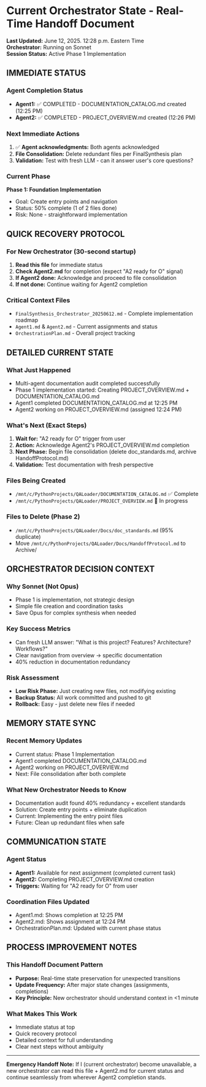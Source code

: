 # Current Orchestrator State - Real-Time Handoff Document

**Last Updated:** June 12, 2025. 12:28 p.m. Eastern Time  
**Orchestrator:** Running on Sonnet  
**Session Status:** Active Phase 1 Implementation  

## IMMEDIATE STATUS

### Agent Completion Status
- **Agent1:** ✅ COMPLETED - DOCUMENTATION_CATALOG.md created (12:25 PM)
- **Agent2:** ✅ COMPLETED - PROJECT_OVERVIEW.md created (12:26 PM)  

### Next Immediate Actions
1. ✅ **Agent acknowledgments:** Both agents acknowledged
2. **File Consolidation:** Delete redundant files per FinalSynthesis plan
3. **Validation:** Test with fresh LLM - can it answer user's core questions?

### Current Phase
**Phase 1: Foundation Implementation**
- Goal: Create entry points and navigation
- Status: 50% complete (1 of 2 files done)
- Risk: None - straightforward implementation

## QUICK RECOVERY PROTOCOL

### For New Orchestrator (30-second startup)
1. **Read this file** for immediate status
2. **Check Agent2.md** for completion (expect "A2 ready for O" signal)
3. **If Agent2 done:** Acknowledge and proceed to file consolidation
4. **If not done:** Continue waiting for Agent2 completion

### Critical Context Files
- `FinalSynthesis_Orchestrator_20250612.md` - Complete implementation roadmap
- `Agent1.md` & `Agent2.md` - Current assignments and status
- `OrchestrationPlan.md` - Overall project tracking

## DETAILED CURRENT STATE

### What Just Happened
- Multi-agent documentation audit completed successfully
- Phase 1 implementation started: Creating PROJECT_OVERVIEW.md + DOCUMENTATION_CATALOG.md
- Agent1 completed DOCUMENTATION_CATALOG.md at 12:25 PM
- Agent2 working on PROJECT_OVERVIEW.md (assigned 12:24 PM)

### What's Next (Exact Steps)
1. **Wait for:** "A2 ready for O" trigger from user
2. **Action:** Acknowledge Agent2's PROJECT_OVERVIEW.md completion
3. **Next Phase:** Begin file consolidation (delete doc_standards.md, archive HandoffProtocol.md)
4. **Validation:** Test documentation with fresh perspective

### Files Being Created
- `/mnt/c/PythonProjects/QALoader/DOCUMENTATION_CATALOG.md` ✅ Complete
- `/mnt/c/PythonProjects/QALoader/PROJECT_OVERVIEW.md` 🔄 In progress

### Files to Delete (Phase 2)
- `/mnt/c/PythonProjects/QALoader/Docs/doc_standards.md` (95% duplicate)
- Move `/mnt/c/PythonProjects/QALoader/Docs/HandoffProtocol.md` to Archive/

## ORCHESTRATOR DECISION CONTEXT

### Why Sonnet (Not Opus)
- Phase 1 is implementation, not strategic design
- Simple file creation and coordination tasks
- Save Opus for complex synthesis when needed

### Key Success Metrics
- Can fresh LLM answer: "What is this project? Features? Architecture? Workflows?"
- Clear navigation from overview → specific documentation
- 40% reduction in documentation redundancy

### Risk Assessment
- **Low Risk Phase:** Just creating new files, not modifying existing
- **Backup Status:** All work committed and pushed to git
- **Rollback:** Easy - just delete new files if needed

## MEMORY STATE SYNC

### Recent Memory Updates
- Current status: Phase 1 Implementation
- Agent1 completed DOCUMENTATION_CATALOG.md
- Agent2 working on PROJECT_OVERVIEW.md
- Next: File consolidation after both complete

### What New Orchestrator Needs to Know
- Documentation audit found 40% redundancy + excellent standards
- Solution: Create entry points + eliminate duplication
- Current: Implementing the entry point files
- Future: Clean up redundant files when safe

## COMMUNICATION STATE

### Agent Status
- **Agent1:** Available for next assignment (completed current task)
- **Agent2:** Completing PROJECT_OVERVIEW.md creation
- **Triggers:** Waiting for "A2 ready for O" from user

### Coordination Files Updated
- Agent1.md: Shows completion at 12:25 PM
- Agent2.md: Shows assignment at 12:24 PM
- OrchestrationPlan.md: Updated with current phase status

## PROCESS IMPROVEMENT NOTES

### This Handoff Document Pattern
- **Purpose:** Real-time state preservation for unexpected transitions
- **Update Frequency:** After major state changes (assignments, completions)
- **Key Principle:** New orchestrator should understand context in <1 minute

### What Makes This Work
- Immediate status at top
- Quick recovery protocol
- Detailed context for full understanding
- Clear next steps without ambiguity

---

**Emergency Handoff Note:** If I (current orchestrator) become unavailable, a new orchestrator can read this file + Agent2.md for current status and continue seamlessly from wherever Agent2 completion stands.